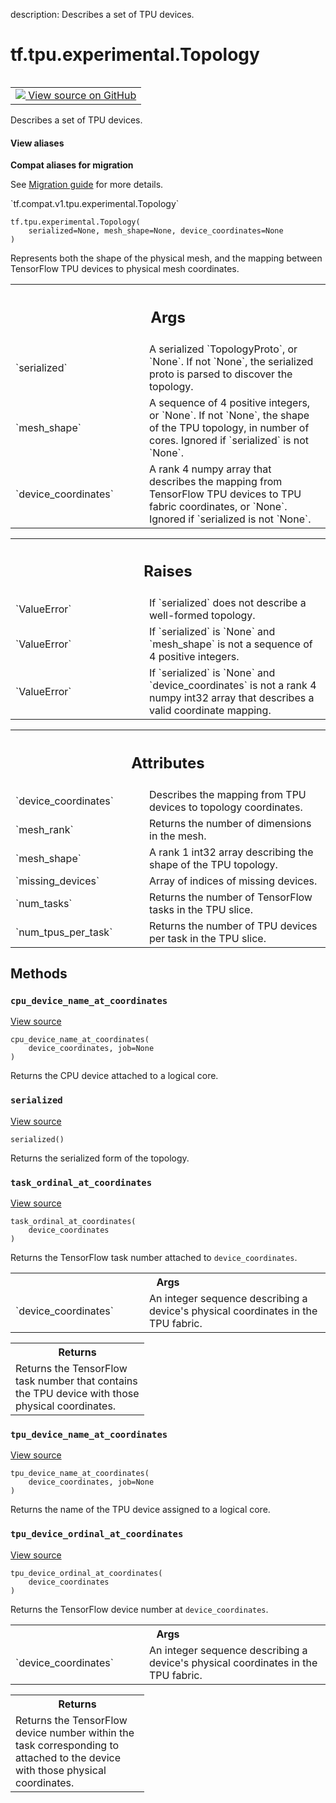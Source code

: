 description: Describes a set of TPU devices.

<div itemscope itemtype="http://developers.google.com/ReferenceObject">
<meta itemprop="name" content="tf.tpu.experimental.Topology" />
<meta itemprop="path" content="Stable" />
<meta itemprop="property" content="__init__"/>
<meta itemprop="property" content="cpu_device_name_at_coordinates"/>
<meta itemprop="property" content="serialized"/>
<meta itemprop="property" content="task_ordinal_at_coordinates"/>
<meta itemprop="property" content="tpu_device_name_at_coordinates"/>
<meta itemprop="property" content="tpu_device_ordinal_at_coordinates"/>
</div>

# tf.tpu.experimental.Topology

<!-- Insert buttons and diff -->

<table class="tfo-notebook-buttons tfo-api nocontent" align="left">
<td>
  <a target="_blank" href="https://github.com/tensorflow/tensorflow/blob/r2.4/tensorflow/python/tpu/topology.py#L45-L235">
    <img src="https://www.tensorflow.org/images/GitHub-Mark-32px.png" />
    View source on GitHub
  </a>
</td>
</table>



Describes a set of TPU devices.

<section class="expandable">
  <h4 class="showalways">View aliases</h4>
  <p>
<b>Compat aliases for migration</b>
<p>See
<a href="https://www.tensorflow.org/guide/migrate">Migration guide</a> for
more details.</p>
<p>`tf.compat.v1.tpu.experimental.Topology`</p>
</p>
</section>

<pre class="devsite-click-to-copy prettyprint lang-py tfo-signature-link">
<code>tf.tpu.experimental.Topology(
    serialized=None, mesh_shape=None, device_coordinates=None
)
</code></pre>



<!-- Placeholder for "Used in" -->

Represents both the shape of the physical mesh, and the mapping between
TensorFlow TPU devices to physical mesh coordinates.

<!-- Tabular view -->
 <table class="responsive fixed orange">
<colgroup><col width="214px"><col></colgroup>
<tr><th colspan="2"><h2 class="add-link">Args</h2></th></tr>

<tr>
<td>
`serialized`
</td>
<td>
A serialized `TopologyProto`, or `None`. If not `None`, the
serialized proto is parsed to discover the topology.
</td>
</tr><tr>
<td>
`mesh_shape`
</td>
<td>
A sequence of 4 positive integers, or `None`. If not `None`,
the shape of the TPU topology, in number of cores. Ignored if
`serialized` is not `None`.
</td>
</tr><tr>
<td>
`device_coordinates`
</td>
<td>
A rank 4 numpy array that describes the mapping from
TensorFlow TPU devices to TPU fabric coordinates, or `None`. Ignored
if `serialized is not `None`.
</td>
</tr>
</table>



<!-- Tabular view -->
 <table class="responsive fixed orange">
<colgroup><col width="214px"><col></colgroup>
<tr><th colspan="2"><h2 class="add-link">Raises</h2></th></tr>

<tr>
<td>
`ValueError`
</td>
<td>
If `serialized` does not describe a well-formed topology.
</td>
</tr><tr>
<td>
`ValueError`
</td>
<td>
If `serialized` is `None` and `mesh_shape` is not a sequence
of 4 positive integers.
</td>
</tr><tr>
<td>
`ValueError`
</td>
<td>
If `serialized` is `None` and `device_coordinates` is not a
rank 4 numpy int32 array that describes a valid coordinate mapping.
</td>
</tr>
</table>





<!-- Tabular view -->
 <table class="responsive fixed orange">
<colgroup><col width="214px"><col></colgroup>
<tr><th colspan="2"><h2 class="add-link">Attributes</h2></th></tr>

<tr>
<td>
`device_coordinates`
</td>
<td>
Describes the mapping from TPU devices to topology coordinates.
</td>
</tr><tr>
<td>
`mesh_rank`
</td>
<td>
Returns the number of dimensions in the mesh.
</td>
</tr><tr>
<td>
`mesh_shape`
</td>
<td>
A rank 1 int32 array describing the shape of the TPU topology.
</td>
</tr><tr>
<td>
`missing_devices`
</td>
<td>
Array of indices of missing devices.
</td>
</tr><tr>
<td>
`num_tasks`
</td>
<td>
Returns the number of TensorFlow tasks in the TPU slice.
</td>
</tr><tr>
<td>
`num_tpus_per_task`
</td>
<td>
Returns the number of TPU devices per task in the TPU slice.
</td>
</tr>
</table>



## Methods

<h3 id="cpu_device_name_at_coordinates"><code>cpu_device_name_at_coordinates</code></h3>

<a target="_blank" href="https://github.com/tensorflow/tensorflow/blob/r2.4/tensorflow/python/tpu/topology.py#L204-L207">View source</a>

<pre class="devsite-click-to-copy prettyprint lang-py tfo-signature-link">
<code>cpu_device_name_at_coordinates(
    device_coordinates, job=None
)
</code></pre>

Returns the CPU device attached to a logical core.


<h3 id="serialized"><code>serialized</code></h3>

<a target="_blank" href="https://github.com/tensorflow/tensorflow/blob/r2.4/tensorflow/python/tpu/topology.py#L225-L235">View source</a>

<pre class="devsite-click-to-copy prettyprint lang-py tfo-signature-link">
<code>serialized()
</code></pre>

Returns the serialized form of the topology.


<h3 id="task_ordinal_at_coordinates"><code>task_ordinal_at_coordinates</code></h3>

<a target="_blank" href="https://github.com/tensorflow/tensorflow/blob/r2.4/tensorflow/python/tpu/topology.py#L178-L189">View source</a>

<pre class="devsite-click-to-copy prettyprint lang-py tfo-signature-link">
<code>task_ordinal_at_coordinates(
    device_coordinates
)
</code></pre>

Returns the TensorFlow task number attached to `device_coordinates`.


<!-- Tabular view -->
 <table class="responsive fixed orange">
<colgroup><col width="214px"><col></colgroup>
<tr><th colspan="2">Args</th></tr>

<tr>
<td>
`device_coordinates`
</td>
<td>
An integer sequence describing a device's physical
coordinates in the TPU fabric.
</td>
</tr>
</table>



<!-- Tabular view -->
 <table class="responsive fixed orange">
<colgroup><col width="214px"><col></colgroup>
<tr><th colspan="2">Returns</th></tr>
<tr class="alt">
<td colspan="2">
Returns the TensorFlow task number that contains the TPU device with those
physical coordinates.
</td>
</tr>

</table>



<h3 id="tpu_device_name_at_coordinates"><code>tpu_device_name_at_coordinates</code></h3>

<a target="_blank" href="https://github.com/tensorflow/tensorflow/blob/r2.4/tensorflow/python/tpu/topology.py#L209-L213">View source</a>

<pre class="devsite-click-to-copy prettyprint lang-py tfo-signature-link">
<code>tpu_device_name_at_coordinates(
    device_coordinates, job=None
)
</code></pre>

Returns the name of the TPU device assigned to a logical core.


<h3 id="tpu_device_ordinal_at_coordinates"><code>tpu_device_ordinal_at_coordinates</code></h3>

<a target="_blank" href="https://github.com/tensorflow/tensorflow/blob/r2.4/tensorflow/python/tpu/topology.py#L191-L202">View source</a>

<pre class="devsite-click-to-copy prettyprint lang-py tfo-signature-link">
<code>tpu_device_ordinal_at_coordinates(
    device_coordinates
)
</code></pre>

Returns the TensorFlow device number at `device_coordinates`.


<!-- Tabular view -->
 <table class="responsive fixed orange">
<colgroup><col width="214px"><col></colgroup>
<tr><th colspan="2">Args</th></tr>

<tr>
<td>
`device_coordinates`
</td>
<td>
An integer sequence describing a device's physical
coordinates in the TPU fabric.
</td>
</tr>
</table>



<!-- Tabular view -->
 <table class="responsive fixed orange">
<colgroup><col width="214px"><col></colgroup>
<tr><th colspan="2">Returns</th></tr>
<tr class="alt">
<td colspan="2">
Returns the TensorFlow device number within the task corresponding to
attached to the device with those physical coordinates.
</td>
</tr>

</table>





